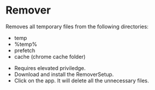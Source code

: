 # Remover
Removes all temporary files from the following directories:

* temp
* %temp%
* prefetch
* cache (chrome cache folder)

- Requires elevated priviledge.
- Download and install the RemoverSetup.
- Click on the app. It will delete all the unnecessary files.
